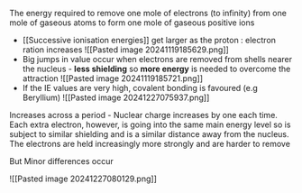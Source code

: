 The energy required to remove one mole of electrons (to infinity) from one mole of gaseous atoms to form one mole of gaseous positive ions

+ [[Successive ionisation energies]] get larger as the proton :  electron ration increases
![[Pasted image 20241119185629.png]]
+ Big jumps in value occur when electrons are removed from shells nearer the nucleus - **less shielding** so **more energy** is needed to overcome the attraction
![[Pasted image 20241119185721.png]]
+ If the IE values are very high, covalent bonding is favoured (e.g Beryllium)
![[Pasted image 20241227075937.png]]

Increases across a period - Nuclear charge increases by one each time. Each extra electron, however, is going into the same main energy level so is subject to similar shielding and is a similar distance away from the nucleus. The electrons are held increasingly more strongly and are harder to remove

But Minor differences occur

![[Pasted image 20241227080129.png]]